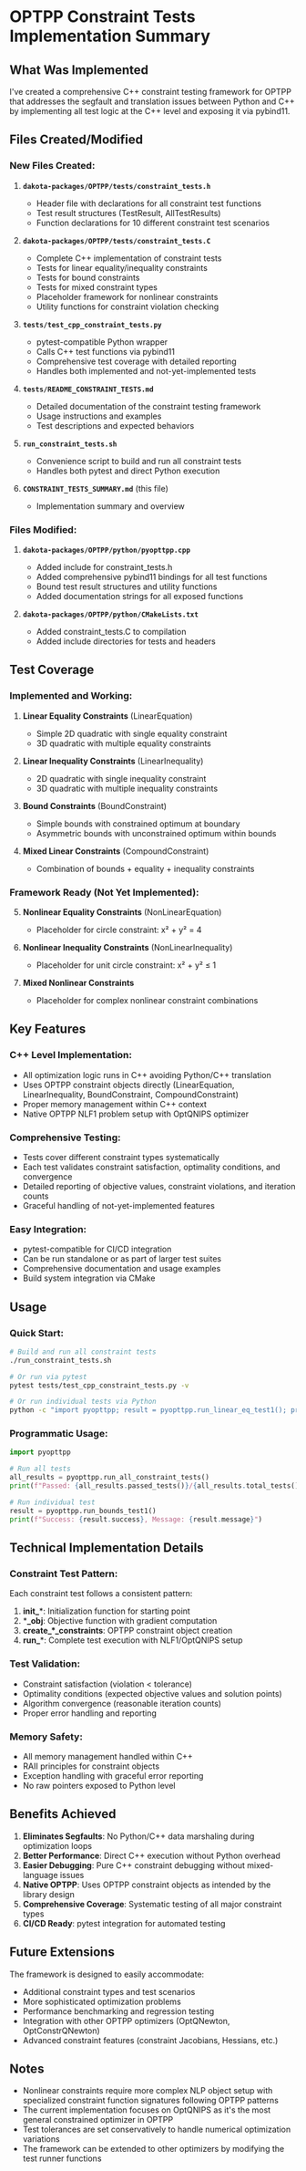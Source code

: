 # OPTPP Constraint Tests Implementation Summary

## What Was Implemented

I've created a comprehensive C++ constraint testing framework for OPTPP that addresses the segfault and translation issues between Python and C++ by implementing all test logic at the C++ level and exposing it via pybind11.

## Files Created/Modified

### New Files Created:
1. **`dakota-packages/OPTPP/tests/constraint_tests.h`**
   - Header file with declarations for all constraint test functions
   - Test result structures (TestResult, AllTestResults)
   - Function declarations for 10 different constraint test scenarios

2. **`dakota-packages/OPTPP/tests/constraint_tests.C`**  
   - Complete C++ implementation of constraint tests
   - Tests for linear equality/inequality constraints
   - Tests for bound constraints
   - Tests for mixed constraint types
   - Placeholder framework for nonlinear constraints
   - Utility functions for constraint violation checking

3. **`tests/test_cpp_constraint_tests.py`**
   - pytest-compatible Python wrapper
   - Calls C++ test functions via pybind11
   - Comprehensive test coverage with detailed reporting
   - Handles both implemented and not-yet-implemented tests

4. **`tests/README_CONSTRAINT_TESTS.md`**
   - Detailed documentation of the constraint testing framework
   - Usage instructions and examples
   - Test descriptions and expected behaviors

5. **`run_constraint_tests.sh`**
   - Convenience script to build and run all constraint tests
   - Handles both pytest and direct Python execution

6. **`CONSTRAINT_TESTS_SUMMARY.md`** (this file)
   - Implementation summary and overview

### Files Modified:
1. **`dakota-packages/OPTPP/python/pyopttpp.cpp`**
   - Added include for constraint_tests.h
   - Added comprehensive pybind11 bindings for all test functions
   - Bound test result structures and utility functions
   - Added documentation strings for all exposed functions

2. **`dakota-packages/OPTPP/python/CMakeLists.txt`**
   - Added constraint_tests.C to compilation
   - Added include directories for tests and headers

## Test Coverage

### Implemented and Working:
1. **Linear Equality Constraints** (LinearEquation)
   - Simple 2D quadratic with single equality constraint
   - 3D quadratic with multiple equality constraints

2. **Linear Inequality Constraints** (LinearInequality)
   - 2D quadratic with single inequality constraint  
   - 3D quadratic with multiple inequality constraints

3. **Bound Constraints** (BoundConstraint)
   - Simple bounds with constrained optimum at boundary
   - Asymmetric bounds with unconstrained optimum within bounds

4. **Mixed Linear Constraints** (CompoundConstraint)
   - Combination of bounds + equality + inequality constraints

### Framework Ready (Not Yet Implemented):
5. **Nonlinear Equality Constraints** (NonLinearEquation)
   - Placeholder for circle constraint: x² + y² = 4

6. **Nonlinear Inequality Constraints** (NonLinearInequality)  
   - Placeholder for unit circle constraint: x² + y² ≤ 1

7. **Mixed Nonlinear Constraints**
   - Placeholder for complex nonlinear constraint combinations

## Key Features

### C++ Level Implementation:
- All optimization logic runs in C++ avoiding Python/C++ translation
- Uses OPTPP constraint objects directly (LinearEquation, LinearInequality, BoundConstraint, CompoundConstraint)
- Proper memory management within C++ context
- Native OPTPP NLF1 problem setup with OptQNIPS optimizer

### Comprehensive Testing:
- Tests cover different constraint types systematically
- Each test validates constraint satisfaction, optimality conditions, and convergence
- Detailed reporting of objective values, constraint violations, and iteration counts
- Graceful handling of not-yet-implemented features

### Easy Integration:
- pytest-compatible for CI/CD integration
- Can be run standalone or as part of larger test suites
- Comprehensive documentation and usage examples
- Build system integration via CMake

## Usage

### Quick Start:
```bash
# Build and run all constraint tests
./run_constraint_tests.sh

# Or run via pytest
pytest tests/test_cpp_constraint_tests.py -v

# Or run individual tests via Python
python -c "import pyopttpp; result = pyopttpp.run_linear_eq_test1(); print(result.success)"
```

### Programmatic Usage:
```python
import pyopttpp

# Run all tests
all_results = pyopttpp.run_all_constraint_tests()
print(f"Passed: {all_results.passed_tests()}/{all_results.total_tests()}")

# Run individual test
result = pyopttpp.run_bounds_test1()
print(f"Success: {result.success}, Message: {result.message}")
```

## Technical Implementation Details

### Constraint Test Pattern:
Each constraint test follows a consistent pattern:
1. **init_***: Initialization function for starting point
2. ***_obj**: Objective function with gradient computation
3. **create_*_constraints**: OPTPP constraint object creation
4. **run_***: Complete test execution with NLF1/OptQNIPS setup

### Test Validation:
- Constraint satisfaction (violation < tolerance)  
- Optimality conditions (expected objective values and solution points)
- Algorithm convergence (reasonable iteration counts)
- Proper error handling and reporting

### Memory Safety:
- All memory management handled within C++ 
- RAII principles for constraint objects
- Exception handling with graceful error reporting
- No raw pointers exposed to Python level

## Benefits Achieved

1. **Eliminates Segfaults**: No Python/C++ data marshaling during optimization loops
2. **Better Performance**: Direct C++ execution without Python overhead
3. **Easier Debugging**: Pure C++ constraint debugging without mixed-language issues
4. **Native OPTPP**: Uses OPTPP constraint objects as intended by the library design
5. **Comprehensive Coverage**: Systematic testing of all major constraint types
6. **CI/CD Ready**: pytest integration for automated testing

## Future Extensions

The framework is designed to easily accommodate:
- Additional constraint types and test scenarios
- More sophisticated optimization problems  
- Performance benchmarking and regression testing
- Integration with other OPTPP optimizers (OptQNewton, OptConstrQNewton)
- Advanced constraint features (constraint Jacobians, Hessians, etc.)

## Notes

- Nonlinear constraints require more complex NLP object setup with specialized constraint function signatures following OPTPP patterns
- The current implementation focuses on OptQNIPS as it's the most general constrained optimizer in OPTPP
- Test tolerances are set conservatively to handle numerical optimization variations
- The framework can be extended to other optimizers by modifying the test runner functions